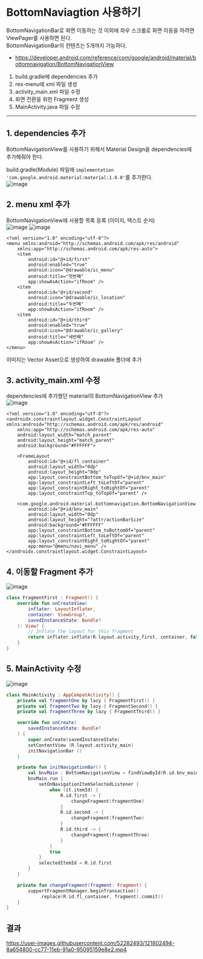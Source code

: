 # BottomNaviagtion 사용하기
BottomNavigationBar로 화면 이동하는 것 이외에 좌우 스크롤로 화면 이동을 하려면 ViewPager를 사용하면 된다.</br>
BottomNavigationBar의 컨텐츠는 5개까지 가능하다.


- https://developer.android.com/reference/com/google/android/material/bottomnavigation/BottomNavigationView

1. build.gradle에 dependencies 추가
2. res-menu에 xml 파일 생성
3. activity_main.xml 파일 수정
4. 화면 전환을 위한 Fragment 생성
5. MainActivity.java 파일 수정

---


## 1. dependencies 추가
BottomNavigationView를 사용하기 위해서 Material Design을 dependencies에 추가해줘야 한다.</br>

build.gradle(Module) 파일에 `implementation 'com.google.android.material:material:1.0.0'`를 추가한다. <br>
![image](https://user-images.githubusercontent.com/52282493/121799290-40279b00-cc66-11eb-818d-46b981b67abb.png)

## 2. menu xml 추가
BottomNavigationView에 사용할 목록 등록 (이미지, 텍스트 순서) </br>
![image](https://user-images.githubusercontent.com/52282493/121799995-59324b00-cc6a-11eb-811d-4b1b5b6fa0e8.png)
![image](https://user-images.githubusercontent.com/52282493/121800019-7535ec80-cc6a-11eb-8cd5-e25d625e4371.png)

```
<?xml version="1.0" encoding="utf-8"?>
<menu xmlns:android="http://schemas.android.com/apk/res/android"
    xmlns:app="http://schemas.android.com/apk/res-auto">
    <item
        android:id="@+id/first"
        android:enabled="true"
        android:icon="@drawable/ic_menu"
        android:title="첫번째"
        app:showAsAction="ifRoom" />
    <item
        android:id="@+id/second"
        android:icon="@drawable/ic_location"
        android:title="두번째"
        app:showAsAction="ifRoom" />
    <item
        android:id="@+id/third"
        android:enabled="true"
        android:icon="@drawable/ic_gallery"
        android:title="세번째"
        app:showAsAction="ifRoom" />
</menu>
```

이미지는 Vector Asset으로 생성하여 drawable 폴더에 추가

## 3. activity_main.xml 수정
dependencies에 추가했던 material의 BottomNavigationView 추가</br>
![image](https://user-images.githubusercontent.com/52282493/121800151-2177d300-cc6b-11eb-9d01-d77dac347e3d.png)

```
<?xml version="1.0" encoding="utf-8"?>
<androidx.constraintlayout.widget.ConstraintLayout xmlns:android="http://schemas.android.com/apk/res/android"
    xmlns:app="http://schemas.android.com/apk/res-auto"
    android:layout_width="match_parent"
    android:layout_height="match_parent"
    android:background="#FFFFFF">

    <FrameLayout
        android:id="@+id/fl_container"
        android:layout_width="0dp"
        android:layout_height="0dp"
        app:layout_constraintBottom_toTopOf="@+id/bnv_main"
        app:layout_constraintLeft_toLeftOf="parent"
        app:layout_constraintRight_toRightOf="parent"
        app:layout_constraintTop_toTopOf="parent" />

    <com.google.android.material.bottomnavigation.BottomNavigationView
        android:id="@+id/bnv_main"
        android:layout_width="0dp"
        android:layout_height="?attr/actionBarSize"
        android:background="#FFFFFF"
        app:layout_constraintBottom_toBottomOf="parent"
        app:layout_constraintLeft_toLeftOf="parent"
        app:layout_constraintRight_toRightOf="parent"
        app:menu="@menu/navi_menu" />
</androidx.constraintlayout.widget.ConstraintLayout>
```

## 4. 이동할 Fragment 추가

![image](https://user-images.githubusercontent.com/52282493/121800200-60a62400-cc6b-11eb-8561-562a6c9101ae.png)

```kotlin
class FragmentFirst : Fragment() {
    override fun onCreateView(
        inflater: LayoutInflater,
        container: ViewGroup?,
        savedInstanceState: Bundle?
    ): View? {
        // Inflate the layout for this fragment
        return inflater.inflate(R.layout.activity_first, container, false)
    }
}
```

## 5. MainActivity 수정

![image](https://user-images.githubusercontent.com/52282493/121802385-001ce400-cc77-11eb-82dc-5dc4be68e85e.png)

```kotlin
class MainActivity : AppCompatActivity() {
    private val fragmentOne by lazy { FragmentFirst() }
    private val fragmentTwo by lazy { FragmentSecond() }
    private val fragmentThree by lazy { FragmentThird() }

    override fun onCreate(
        savedInstanceState: Bundle?
    ) {
        super.onCreate(savedInstanceState)
        setContentView (R.layout.activity_main)
        initNavigationBar ()
    }

    private fun initNavigationBar() {
        val bnvMain : BottomNavigationView = findViewById(R.id.bnv_main)
        bnvMain.run {
            setOnNavigationItemSelectedListener {
                when (it.itemId) {
                    R.id.first -> {
                        changeFragment(fragmentOne)
                    }
                    R.id.second -> {
                        changeFragment(fragmentTwo)
                    }
                    R.id.third -> {
                        changeFragment(fragmentThree)
                    }
                }
                true
            }
            selectedItemId = R.id.first
        }
    }

    private fun changeFragment(fragment: Fragment) {
        supportFragmentManager.beginTransaction()
            .replace(R.id.fl_container, fragment).commit()
    }
}
```

## 결과

https://user-images.githubusercontent.com/52282493/121802494-8a654800-cc77-11eb-91a0-95095159e8e2.mp4